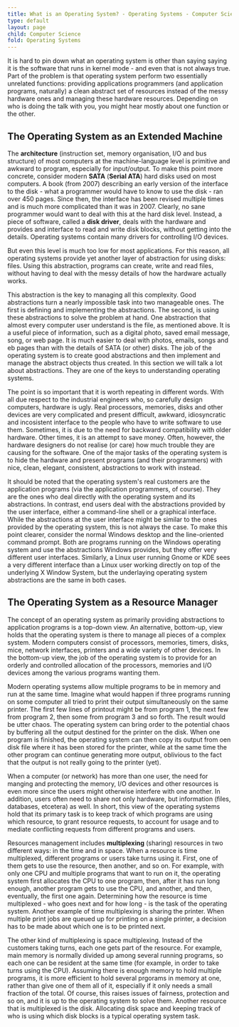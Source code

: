 ```yaml
---
title: What is an Operating System? - Operating Systems - Computer Science
type: default
layout: page
child: Computer Science
fold: Operating Systems
---
```


It is hard to pin down what an operating system is other than saying saying it
is the software that runs in kernel mode - and even that is not always true.
Part of the problem is that operating system perform two essentially unrelated
functions: providing applications programmers (and application programs,
naturally) a clean abstract set of resources instead of the messy hardware ones
and managing these hardware resources. Depending on who is doing the talk with
you, you might hear mostly about one function or the other.

## The Operating System as an Extended Machine

The **architecture** (instruction set, memory organisation, I/O and bus
structure) of most computers at the machine-language level is primitive and
awkward to program, especially for input/output. To make this point more
concrete, consider modern **SATA** (**Serial ATA**) hard disks used on most
computers. A book (from 2007) describing an early version of the interface to
the disk - what a programmer would have to know to use the disk - ran over 450
pages. Since then, the interface has been revised multiple times and is much
more complicated than it was in 2007. Clearly, no sane programmer would want to
deal with this at the hard disk level. Instead, a piece of software, called
a **disk driver**, deals with the hardware and provides and interface to read
and write disk blocks, without getting into the details. Operating systems
contain many drivers for controlling I/O devices.

But even this level is much too low for most applications. For this reason, all
operating systems provide yet another layer of abstraction for using disks:
files. Using this abstraction, programs can create, write and read files,
without having to deal with the messy details of how the hardware actually
works.

This abstraction is the key to managing all this complexity. Good abstractions
turn a nearly impossible task into two manageable ones. The first is defining
and implementing the abstractions. The second, is using these abstractions to
solve the problem at hand. One abstraction that almost every computer user
understand is the file, as mentioned above. It is a useful piece of information,
such as a digital photo, saved email message, song, or web page. It is much
easier to deal with photos, emails, songs and eb pages than with the details
of SATA (or other) disks. The job of the operating system is to create good
abstractions and then implement and manage the abstract objects thus created. In
this section we will talk a lot about abstractions. They are one of the keys
to understanding operating systems.

The point is so important that it is worth repeating in different words. With
all due respect to the industrial engineers who, so carefully design computers,
hardware is ugly. Real processors, memories, disks and other devices are very
complicated and present difficult, awkward, idiosyncratic and incosistent
interface to the people who have to write software to use them. Sometimes, it is
due to the need for backward compatibility with older hardware. Other times, it
is an attempt to save money. Often, however, the hardware designers do not
realise (or care) how much trouble they are causing for the software. One of the
major tasks of the operating system is to hide the hardware and present programs
(and their programmers) with nice, clean, elegant, consistent, abstractions to
work with instead.

It should be noted that the operating system's real customers are the
application programs (via the application programmers, of course). They are the
ones who deal directly with the operating system and its abstractions. In
contrast, end users deal with the abstractions provided by the user interface,
either a command-line shell or a graphical interface. While the abstractions
at the user interface might be similar to the ones provided by the operating
system, this is not always the case. To make this point clearer, consider the
normal Windows desktop and the line-oriented command prompt. Both are programs
running on the Windows operating system and use the abstractions Windows
provides, but they offer very different user interfaces. Similarly, a Linux
user running Gnome or KDE sees a very different interface than a Linux user
working directly on top of the underlying X Window System, but the underlaying
operating system abstractions are the same in both cases.

## The Operating System as a Resource Manager

The concept of an operating system as primarily providing abstractions to
application programs is a top-down view. An alternative, bottom-up, view holds
that the operating system is there to manage all pieces of a complex system.
Modern computers consist of processors, memories, timers, disks, mice, network
interfaces, printers and a wide variety of other devices. In the bottom-up view,
the job of the operating system is to provide for an orderly and controlled
allocation of the processors, memories and I/O devices among the various
programs wanting them.

Modern operating systems allow multiple programs to be in memory and run at the
same time. Imagine what would happen if three programs running on some computer
all tried to print their output simultaneously on the same printer. The first
few lines of printout might be from program 1, the next few from program 2, then
some from program 3 and so forth. The result would be utter chaos. The operating
system can bring order to the potential chaos by buffering all the output
destined for the printer on the disk. When one program is finished, the
operating system can then copy its output from oen disk file where it has been
stored for the printer, while at the same time the other program can continue
generating more output, oblivious to the fact that the output is not really
going to the printer (yet).

When a computer (or network) has more than one user, the need for manging and
protecting the memory, I/O devices and other resources is even more since the
users might otherwise interfere with one another. In addition, users often need
to share not only hardware, but information (files, databases, etcetera) as
well. In short, this view of the operating systems hold that its primary task is
to keep track of which programs are using which resource, to grant resource
requests, to account for usage and to mediate conflicting requests from
different programs and users.

Resources management includes **multiplexing** (sharing) resources in two
different ways: in the time and in space. When a resource is time multiplexed,
different programs or users take turns using it. First, one of them gets to use
the resource, then another, and so on. For example, with only one CPU and
multiple programs that want to run on it, the operating system first allocates
the CPU to one program, then, after it has run long enough, another program gets
to use the CPU, and another, and then, eventually, the first one again.
Determining how the resource is time multiplexed - who goes next and for how
long - is the task of the operating system. Another example of time multiplexing
is sharing the printer. When multiple print jobs are queued up for printing on a 
single printer, a decision has to be made about which one is to be printed next.

The other kind of multiplexing is space multiplexing. Instead of the customers
taking turns, each one gets part of the resource. For example, main memory is
normally divided up among several running programs, so each one can be resident
at the same time (for example, in order to take turns using the CPU). Assuming
there is enough memory to hold multiple programs, it is more efficient to hold
several prgorams in memory at one, rather than give one of them all of it,
especially if it only needs a small fraction of the total. Of course, this
raises issues of fairness, protection and so on, and it is up to the operating
system to solve them. Another resource that is multiplexed is the disk.
Allocating disk space and keeping track of who is using which disk blocks is
a typical operating system task.
